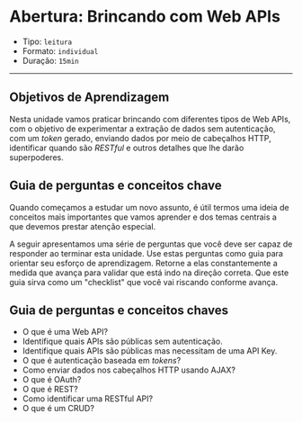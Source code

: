 # Abertura: Brincando com Web APIs

- Tipo: `leitura`
- Formato: `individual`
- Duração: `15min`

***

## Objetivos de Aprendizagem

Nesta unidade vamos praticar brincando com diferentes tipos de Web APIs, com o
objetivo de experimentar a extração de dados sem autenticação, com um *token*
gerado, enviando dados por meio de cabeçalhos HTTP, identificar quando são
*RESTful* e outros detalhes que lhe darão superpoderes.

## Guia de perguntas e conceitos chave

Quando começamos a estudar um novo assunto, é útil termos uma ideia de conceitos
mais importantes que vamos aprender e dos temas centrais a que devemos prestar
atenção especial.

A seguir apresentamos uma série de perguntas que você deve ser capaz de
responder ao terminar esta unidade. Use estas perguntas como guia para orientar
seu esforço de aprendizagem. Retorne a elas constantemente a medida que avança
para validar que está indo na direção correta. Que este guia sirva como um
"checklist" que você vai riscando conforme avança.

## Guia de perguntas e conceitos chaves

- O que é uma Web API?
- Identifique quais APIs são públicas sem autenticação.
- Identifique quais APIs são públicas mas necessitam de uma API Key.
- O que é autenticação baseada em *tokens*?
- Como enviar dados nos cabeçalhos HTTP usando AJAX?
- O que é OAuth?
- O que é REST?
- Como identificar uma RESTful API?
- O que é um CRUD?